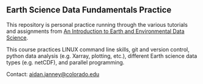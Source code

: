 ## Earth Science Data Fundamentals Practice ##
This repository is personal practice running through the various tutorials and assignments from [An Introduction to Earth and Environmental Data Science](https://earth-env-data-science.github.io/intro.html).

This course practices LINUX command line skills, git and version control, python data analysis (e.g. Xarray, plotting, etc.), different Earth science data types (e.g. netCDF), and parallel programming.

Contact: aidan.janney@colorado.edu

